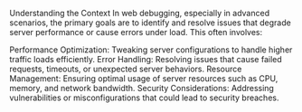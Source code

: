 Understanding the Context
In web debugging, especially in advanced scenarios, the primary goals are to identify and resolve issues that degrade server performance or cause errors under load. This often involves:

Performance Optimization: Tweaking server configurations to handle higher traffic loads efficiently.
Error Handling: Resolving issues that cause failed requests, timeouts, or unexpected server behaviors.
Resource Management: Ensuring optimal usage of server resources such as CPU, memory, and network bandwidth.
Security Considerations: Addressing vulnerabilities or misconfigurations that could lead to security breaches.
